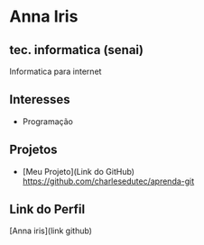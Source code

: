 # Anna Iris


## tec. informatica (senai)

Informatica para internet

## Interesses

- Programação


## Projetos


- [Meu Projeto](Link do GitHub) https://github.com/charlesedutec/aprenda-git
## Link do Perfil

[Anna iris](link  github)